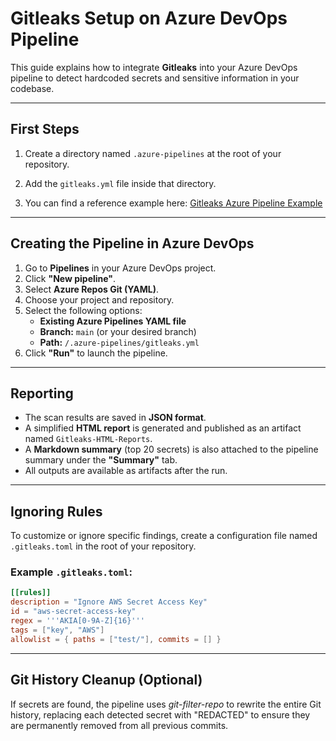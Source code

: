 # Gitleaks Setup on Azure DevOps Pipeline

This guide explains how to integrate **Gitleaks** into your Azure DevOps pipeline to detect hardcoded secrets and sensitive information in your codebase.

---

## First Steps

1. Create a directory named `.azure-pipelines` at the root of your repository.

2. Add the `gitleaks.yml` file inside that directory.

3. You can find a reference example here: [Gitleaks Azure Pipeline Example](https://github.com/Nikawx/Gitleaks-Setup/tree/main)

---

## Creating the Pipeline in Azure DevOps

1. Go to **Pipelines** in your Azure DevOps project.
2. Click **"New pipeline"**.
3. Select **Azure Repos Git (YAML)**.
4. Choose your project and repository.
5. Select the following options:
   - **Existing Azure Pipelines YAML file**
   - **Branch:** `main` (or your desired branch)
   - **Path:** `/.azure-pipelines/gitleaks.yml`
6. Click **"Run"** to launch the pipeline.

---

## Reporting

- The scan results are saved in **JSON format**.
- A simplified **HTML report** is generated and published as an artifact named `Gitleaks-HTML-Reports`.
- A **Markdown summary** (top 20 secrets) is also attached to the pipeline summary under the **"Summary"** tab.
- All outputs are available as artifacts after the run.

---

## Ignoring Rules

To customize or ignore specific findings, create a configuration file named `.gitleaks.toml` in the root of your repository.

### Example `.gitleaks.toml`:

```toml
[[rules]]
description = "Ignore AWS Secret Access Key"
id = "aws-secret-access-key"
regex = '''AKIA[0-9A-Z]{16}'''
tags = ["key", "AWS"]
allowlist = { paths = ["test/"], commits = [] }
```

---

## Git History Cleanup (Optional)
If secrets are found, the pipeline uses *git-filter-repo* to rewrite the entire Git history, replacing each detected secret with "REDACTED" to ensure they are permanently removed from all previous commits.

